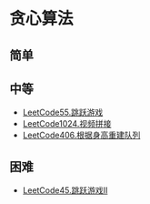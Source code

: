 # 贪心算法
## 简单
## 中等
- [LeetCode55.跳跃游戏](docs/LeetCode55.跳跃游戏.md)
- [LeetCode1024.视频拼接](docs/LeetCode1024.视频拼接.md)
- [LeetCode406.根据身高重建队列](docs/LeetCode406.根据身高重建队列.md)
## 困难
- [LeetCode45.跳跃游戏II](docs/LeetCode45.跳跃游戏II.md)